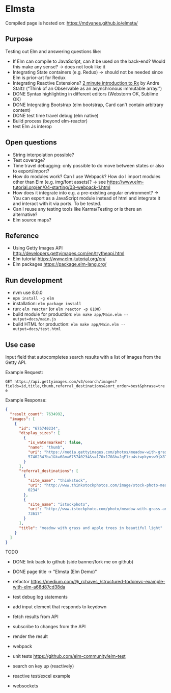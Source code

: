 # Elmsta

Compiled page is hosted on: https://mdvanes.github.io/elmsta/

## Purpose

Testing out Elm and answering questions like:

* If Elm can compile to JavaScript, can it be used on the back-end? Would this make any sense? -> does not look like it
* Integrating State containers (e.g. Redux) -> should not be needed since Elm is prior-art for Redux
* Integrating Reactive Extensions? [2 minute introduction to Rx](https://medium.com/@andrestaltz/2-minute-introduction-to-rx-24c8ca793877) by Andre Staltz (“Think of an Observable as an asynchronous immutable array.”)
* DONE Syntax highlighting in different editors (Webstorm OK, Sublime OK)
* DONE Integrating Bootstrap (elm bootstrap, Card can't contain arbitrary content)
* DONE test time travel debug (elm native)
* Build process (beyond elm-reactor)
* test Elm Js interop

## Open questions

* String interpolation possible?
* Test coverage?
* Time travel debugging: only possible to do move between states or also to export/import? 
* How do modules work? Can I use Webpack? How do I import modules other than Elm (e.g. img/font assets)? -> 
    see https://www.elm-tutorial.org/en/04-starting/03-webpack-1.html
* How does it integrate into e.g. a pre-existing angular environment? -> You can export as a JavaScript module instead of html and integrate it and interact with it via ports. To be tested.
* Can I reuse any testing tools like Karma/Testing or is there an alternative?
* Elm source maps?

## Reference

* Using Getty Images API http://developers.gettyimages.com/en/trytheapi.html
* Elm tutorial https://www.elm-tutorial.org/en/
* Elm packages https://package.elm-lang.org/

## Run development

* nvm use 8.0.0
* `npm install -g elm`
* installation: `elm package install`
* run: `elm reactor` (or `elm reactor -p 8100`)
* build module for production: `elm make app/Main.elm --output=docs/main.js`
* build HTML for production: `elm make app/Main.elm --output=docs/test.html`

## Use case

Input field that autocompletes search results with a list of images from the Getty API.

Example Request:

`GET https://api.gettyimages.com/v3/search/images?fields=id,title,thumb,referral_destinations&sort_order=best&phrase=tree`

Example Response:

```json
{
  "result_count": 7634992,
  "images": [
    {
      "id": "675740234",
      "display_sizes": [
        {
          "is_watermarked": false,
          "name": "thumb",
          "uri": "https://media.gettyimages.com/photos/meadow-with-grass-and-apple-trees-in-beautiful-light-picture-id67
          5740234?b=1&k=6&m=675740234&s=170x170&h=JqE1zu4siwpkynsw9jX8TuJWREGYElbadr3-66zPZCI="
        }
      ],
      "referral_destinations": [
        {
          "site_name": "thinkstock",
          "uri": "http://www.thinkstockphotos.com/image/stock-photo-meadow-with-grass-and-apple-trees-in-beautiful/67574
          0234"
        },
        {
          "site_name": "istockphoto",
          "uri": "http://www.istockphoto.com/photo/meadow-with-grass-and-apple-trees-in-beautiful-light-gm675740234-1239
          73617"
        }
      ],
      "title": "meadow with grass and apple trees in beautiful light"
    }
  ]
}
```

TODO

* DONE link back to github (side banner/fork me on github)
* DONE page title -> "Elmsta (Elm Demo)"

* refactor https://medium.com/@_rchaves_/structured-todomvc-example-with-elm-a68d87cd38da
* test debug log statements
* add input element that responds to keydown
* fetch results from API
* subscribe to changes from the API
* render the result
* webpack
* unit tests https://github.com/elm-community/elm-test
* search on key up (reactively)
* reactive test/excel example
* websockets